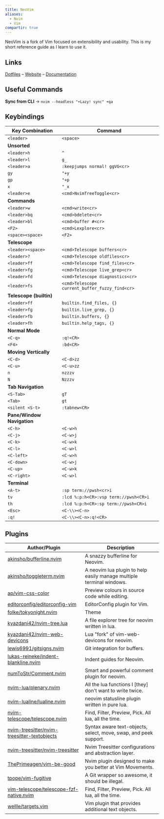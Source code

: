 ```yaml
---
title: NeoVim
aliases:
  - Nvim
  - Vim
compartir: true
---
```


NeoVim is a fork of Vim focused on extensibility and usability. This is my short reference guide as I learn to use it.

## Links

[Dotfiles](https://github.com/semanticdata/dotfiles) – [Website](https://neovim.io/) – [Documentation](https://neovim.io/doc/)

## Useful Commands

**Sync from CLI** → `nvim --headless "+Lazy! sync" +qa`

## Keybindings

| Key Combination            | Command                                        |
| -------------------------- | ---------------------------------------------- |
| `<leader>`                 | `<space>`                                      |
| **Unsorted**               |
| `<leader>h`                | `^`                                            |
| `<leader>l`                | `g_`                                           |
| `<leader>a`                | `:keepjumps normal! ggVG<cr>`                  |
| `gy`                       | `"+y`                                          |
| `gp`                       | `"+p`                                          |
| `x`                        | `"_x`                                          |
| `<leader>e`                | `<cmd>NvimTreeToggle<cr>`                      |
| **Commands**               |
| `<leader>w`                | `<cmd>write<cr>`                               |
| `<leader>bq`               | `<cmd>bdelete<cr>`                             |
| `<leader>bl`               | `<cmd>buffer #<cr>`                            |
| `<F2>`                     | `<cmd>Lexplore<cr>`                            |
| `<space><space>`           | `<F2>`                                         |
| **Telescope**              |
| `<leader><space>`          | `<cmd>Telescope buffers<cr>`                   |
| `<leader>?`                | `<cmd>Telescope oldfiles<cr>`                  |
| `<leader>ff`               | `<cmd>Telescope find_files<cr>`                |
| `<leader>fg`               | `<cmd>Telescope live_grep<cr>`                 |
| `<leader>fd`               | `<cmd>Telescope diagnostics<cr>`               |
| `<leader>fs`               | `<cmd>Telescope current_buffer_fuzzy_find<cr>` |
| **Telescope (builtin)**    |
| `<leader>ff`               | `builtin.find_files, {}`                       |
| `<leader>fg`               | `builtin.live_grep, {}`                        |
| `<leader>fb`               | `builtin.buffers, {}`                          |
| `<leader>fh`               | `builtin.help_tags, {}`                        |
| **Normal Mode**            |
| `<C-q>`                    | `:q!<CR>`                                      |
| `<F4>`                     | `:bd<CR>`                                      |
| **Moving Vertically**      |
| `<C-d>`                    | `<C-d>zz`                                      |
| `<C-u>`                    | `<C-u>zz`                                      |
| `n`                        | `nzzzv`                                        |
| `N`                        | `Nzzzv`                                        |
| **Tab Navigation**         |
| `<S-Tab>`                  | `gT`                                           |
| `<Tab>`                    | `gt`                                           |
| `<silent <S-t>`            | `:tabnew<CR>`                                  |
| **Pane/Window Navigation** |
| `<C-h>`                    | `<C-w>h`                                       |
| `<C-j>`                    | `<C-w>j`                                       |
| `<C-k>`                    | `<C-w>k`                                       |
| `<C-l>`                    | `<C-w>l`                                       |
| `<C-left>`                 | `<C-w>h`                                       |
| `<C-down>`                 | `<C-w>j`                                       |
| `<C-up>`                   | `<C-w>k`                                       |
| `<C-right>`                | `<C-w>l`                                       |
| **Terminal**               |
| `<A-t>`                    | `:sp term://pwsh<cr>i`                         |
| `tv`                       | `:lcd %:p:h<CR>:vsp term://pwsh<CR>i`          |
| `th`                       | `:lcd %:p:h<CR>:sp term://pwsh<CR>i`           |
| `<Esc>`                    | `<C-\\><C-n>`                                  |
| `:q!`                      | `<C-\\><C-n>:q!<CR>`                           |

## Plugins

| Author/Plugin | Description |
| --- | --- |
| [akinsho/bufferline.nvim](https://github.com/akinsho/bufferline.nvim) | A snazzy bufferline for Neovim. |
| [akinsho/toggleterm.nvim](https://github.com/akinsho/toggleterm.nvim) | A neovim lua plugin to help easily manage multiple terminal windows. |
| [ap/vim-css-color](https://github.com/ap/vim-css-color) | Preview colours in source code while editing. |
| [editorconfig/editorconfig-vim](https://github.com/editorconfig/editorconfig-vim) | EditorConfig plugin for Vim. |
| [folke/tokyonight.nvim](https://github.com/folke/tokyonight.nvim) | Theme |
| [kyazdani42/nvim-tree.lua](https://github.com/kyazdani42/nvim-tree.lua) | A file explorer tree for neovim written in lua. |
| [kyazdani42/nvim-web-devicons](https://github.com/kyazdani42/nvim-web-devicons) | Lua "fork" of vim-web-devicons for neovim. |
| [lewis6991/gitsigns.nvim](https://github.com/lewis6991/gitsigns.nvim) | Git integration for buffers. |
| [lukas-reineke/indent-blankline.nvim](https://github.com/lukas-reineke/indent-blankline.nvim) | Indent guides for Neovim. |
| [numToStr/Comment.nvim](https://github.com/numToStr/Comment.nvim) | Smart and powerful comment plugin for neovim. |
| [nvim-lua/plenary.nvim](https://github.com/nvim-lua/plenary.nvim) | All the lua functions I [they] don't want to write twice. |
| [nvim-lualine/lualine.nvim](https://github.com/nvim-lualine/lualine.nvim) | neovim statusline plugin written in pure lua. |
| [nvim-telescope/telescope.nvim](https://github.com/nvim-telescope/telescope.nvim) | Find, Filter, Preview, Pick. All lua, all the time. |
| [nvim-treesitter/nvim-treesitter-textobjects](https://github.com/nvim-treesitter/nvim-treesitter-textobjects) | Syntax aware text-objects, select, move, swap, and peek support. |
| [nvim-treesitter/nvim-treesitter](https://github.com/nvim-treesitter/nvim-treesitter) | Nvim Treesitter configurations and abstraction layer. |
| [ThePrimeagen/vim-be-good](https://github.com/ThePrimeagen/vim-be-good) | Nvim plugin designed to make you better at Vim Movements. |
| [tpope/vim-fugitive](https://github.com/tpope/vim-fugitive) | A Git wrapper so awesome, it should be illegal. |
| [vim-telescope/telescope-fzf-native.nvim](https://github.com/nvim-telescope/telescope-fzf-native.nvim) | Find, Filter, Preview, Pick. All lua, all the time. |
| [wellle/targets.vim](https://github.com/wellle/targets.vim) | Vim plugin that provides additional text objects. |
